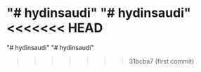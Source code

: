 "# hydinsaudi" 
"# hydinsaudi" 
<<<<<<< HEAD
=======
"# hydinsaudi" 
"# hydinsaudi" 
>>>>>>> 31bcba7 (first commit)
